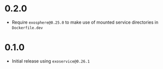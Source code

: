 # 0.2.0

* Require `exosphere@0.25.0` to make use of mounted service directories in `Dockerfile.dev`

# 0.1.0

* Initial release using `exoservice@0.26.1`
